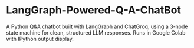 # LangGraph-Powered-Q-A-ChatBot
A Python Q&amp;A chatbot built with LangGraph and ChatGroq, using a 3-node state machine for clean, structured LLM responses. Runs in Google Colab with IPython output display.
